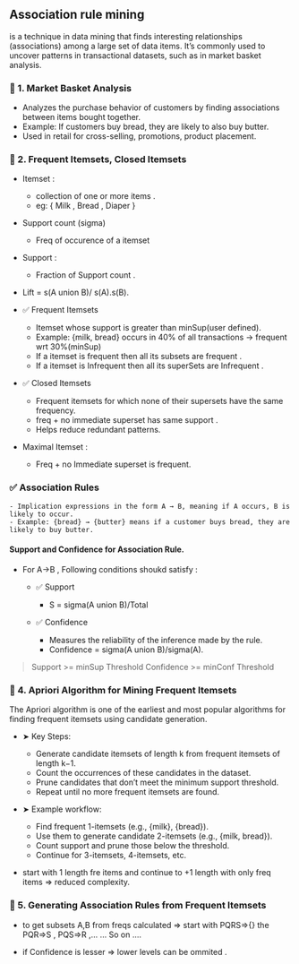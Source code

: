 ## Association rule mining 
is a technique in data mining that finds interesting relationships (associations) among a large set of data items. It’s commonly used to uncover patterns in transactional datasets, such as in market basket analysis.

### 📌 1. Market Basket Analysis
- Analyzes the purchase behavior of customers by finding associations between items bought together.
- Example: If customers buy bread, they are likely to also buy butter.
- Used in retail for cross-selling, promotions, product placement.

### 📌 2. Frequent Itemsets, Closed Itemsets
- Itemset : 
    - collection of one or more items .
    - eg: { Milk , Bread , Diaper }
- Support count (sigma) 
    - Freq of occurence of a itemset
- Support : 
    - Fraction of Support count .
- Lift = s(A union B)/ s(A).s(B).

- ✅ Frequent Itemsets
    - Itemset whose support is greater than minSup(user defined).
    - Example: {milk, bread} occurs in 40% of all transactions → frequent wrt 30%(minSup)
    - If a itemset is frequent then all its subsets are frequent .
    - If a itemset is Infrequent then all its superSets are Infrequent .

- ✅ Closed Itemsets
    - Frequent itemsets for which none of their supersets have the same frequency.
    - freq + no immediate superset has same support .
    - Helps reduce redundant patterns.

- Maximal Itemset :
    - Freq + no Immediate superset is frequent.


### ✅ Association Rules
    - Implication expressions in the form A → B, meaning if A occurs, B is likely to occur.
    - Example: {bread} → {butter} means if a customer buys bread, they are likely to buy butter.

#### Support and Confidence for Association Rule.
- For A->B , Following conditions shoukd satisfy : 
    - ✅ Support
        - S = sigma(A union B)/Total 

    - ✅ Confidence
        - Measures the reliability of the inference made by the rule.
        - Confidence = sigma(A union B)/sigma(A).

> Support >= minSup Threshold
> Confidence >= minConf Threshold


### 📌 4. Apriori Algorithm for Mining Frequent Itemsets
The Apriori algorithm is one of the earliest and most popular algorithms for finding frequent itemsets using candidate generation.

- ➤ Key Steps:
    - Generate candidate itemsets of length k from frequent itemsets of length k−1.
    - Count the occurrences of these candidates in the dataset.
    - Prune candidates that don’t meet the minimum support threshold.
    - Repeat until no more frequent itemsets are found.

- ➤ Example workflow:
    - Find frequent 1-itemsets (e.g., {milk}, {bread}).
    - Use them to generate candidate 2-itemsets (e.g., {milk, bread}).
    - Count support and prune those below the threshold.
    - Continue for 3-itemsets, 4-itemsets, etc.

- start with 1 length fre items and continue to +1 length with only freq items => reduced complexity.


### 📌 5. Generating Association Rules from Frequent Itemsets
- to get subsets A,B from freqs calculated 
 => start with PQRS=>{}
 the PQR=>S ,   PQS=>R ,...
 ... So on ....

- if Confidence is lesser => lower levels can be ommited .
